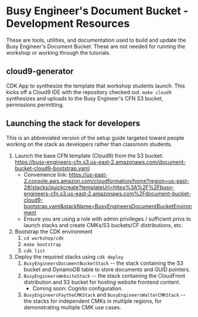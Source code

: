 # Busy Engineer's Document Bucket - Development Resources

These are tools, utilities, and documentation used to build and update the Busy
Engineer's Document Bucket. These are not needed for running the workshop or working
through the tutorials.

## cloud9-generator

CDK App to synthesize the template that workshop students launch. This kicks off a 
Cloud9 IDE with the repository checked out. `make cloud9` synthesizes and uploads to
the Busy Engineer's CFN S3 bucket, permissions permitting.

## Launching the stack for developers

This is an abbreviated version of the setup guide targeted toward people working on
the stack as developers rather than classroom students.

1. Launch the base CFN template (Cloud9) from the S3 bucket: https://busy-engineers-cfn.s3.us-east-2.amazonaws.com/document-bucket-cloud9-bootstrap.yaml
    * Convenience link: https://us-east-2.console.aws.amazon.com/cloudformation/home?region=us-east-2#/stacks/quickcreate?templateUrl=https%3A%2F%2Fbusy-engineers-cfn.s3.us-east-2.amazonaws.com%2Fdocument-bucket-cloud9-bootstrap.yaml&stackName=BusyEngineersDocumentBucketEnvironment
    * Ensure you are using a role with admin privileges / sufficient privs to launch stacks and create CMKs/S3 buckets/CF distributions, etc.
1. Bootstrap the CDK environment
    1. `cd workshop/cdk`
    1. `make bootstrap`
    1. `cdk list`
1. Deploy the required stacks using `cdk deploy`
    1. `BusyEngineersDocumentBucketStack` -- the stack containing the S3 bucket and DynamoDB table to store documents and GUID pointers.
    1. `BusyEngineersWebsiteStack` -- the stack containing the CloudFront distribution and S3 bucket for hosting website frontend content.
        * Coming soon: Cognito configuration.
    1. `BusyEngineersFaytheCMKStack` and `BusyEngineersWalterCMKStack` -- the stacks for independent CMKs in multiple regions, for demonstrating multiple CMK use cases.
